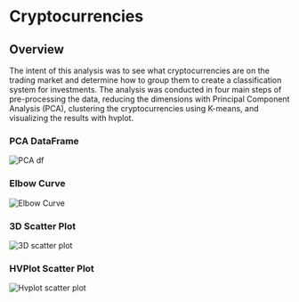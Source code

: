 # Cryptocurrencies

## Overview

The intent of this analysis was to see what cryptocurrencies are on the trading market and determine how to group them to create a classification system for investments.  The analysis was conducted in four main steps of pre-processing the data, reducing the dimensions with Principal Component Analysis (PCA), clustering the cryptocurrencies using K-means, and visualizing the results with hvplot.

### PCA DataFrame

![PCA df](https://user-images.githubusercontent.com/89753083/157781234-9bc831fc-1527-4463-9f9f-1d7e6cfe9b3d.PNG)

### Elbow Curve

![Elbow Curve](https://user-images.githubusercontent.com/89753083/157781263-edcaeda7-9134-4c29-8644-2a0765b29dcb.PNG)

### 3D Scatter Plot

![3D scatter plot](https://user-images.githubusercontent.com/89753083/157781297-fdf1d2c8-8fba-450d-ab48-2f59b5550631.PNG)

### HVPlot Scatter Plot

![Hvplot scatter plot](https://user-images.githubusercontent.com/89753083/157781317-caa54d89-255a-400d-8037-66b5b4454832.PNG)
